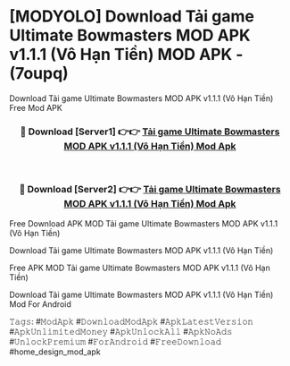 # [MODYOLO] Download Tải game Ultimate Bowmasters MOD APK v1.1.1 (Vô Hạn Tiền) MOD APK - (7oupq)
Download Tải game Ultimate Bowmasters MOD APK v1.1.1 (Vô Hạn Tiền) Free Mod APK

<div align="center">
<h3>🔴 Download [Server1] 👉👉 <a href="https://apk-comot.site?title=Tải_game_Ultimate_Bowmasters_MOD_APK_v1.1.1_(Vô_Hạn_Tiền)">Tải game Ultimate Bowmasters MOD APK v1.1.1 (Vô Hạn Tiền) Mod Apk</a></h3><br>

<h3>🔴 Download [Server2] 👉👉 <a href="https://apk-comot.site?title=Tải_game_Ultimate_Bowmasters_MOD_APK_v1.1.1_(Vô_Hạn_Tiền)">Tải game Ultimate Bowmasters MOD APK v1.1.1 (Vô Hạn Tiền) Mod Apk</a></h3>
</div>


Free Download APK MOD Tải game Ultimate Bowmasters MOD APK v1.1.1 (Vô Hạn Tiền)

Download Tải game Ultimate Bowmasters MOD APK v1.1.1 (Vô Hạn Tiền) 

Free APK MOD Tải game Ultimate Bowmasters MOD APK v1.1.1 (Vô Hạn Tiền) 

Download Tải game Ultimate Bowmasters MOD APK v1.1.1 (Vô Hạn Tiền) Mod For Android

𝚃𝚊𝚐𝚜: #𝙼𝚘𝚍𝙰𝚙𝚔 #𝙳𝚘𝚠𝚗𝚕𝚘𝚊𝚍𝙼𝚘𝚍𝙰𝚙𝚔 #𝙰𝚙𝚔𝙻𝚊𝚝𝚎𝚜𝚝𝚅𝚎𝚛𝚜𝚒𝚘𝚗 #𝙰𝚙𝚔𝚄𝚗𝚕𝚒𝚖𝚒𝚝𝚎𝚍𝙼𝚘𝚗𝚎𝚢 #𝙰𝚙𝚔𝚄𝚗𝚕𝚘𝚌𝚔𝙰𝚕𝚕 #𝙰𝚙𝚔𝙽𝚘𝙰𝚍𝚜 #𝚄𝚗𝚕𝚘𝚌𝚔𝙿𝚛𝚎𝚖𝚒𝚞𝚖 #𝙵𝚘𝚛𝙰𝚗𝚍𝚛𝚘𝚒𝚍 #𝙵𝚛𝚎𝚎𝙳𝚘𝚠𝚗𝚕𝚘𝚊𝚍 #home_design_mod_apk